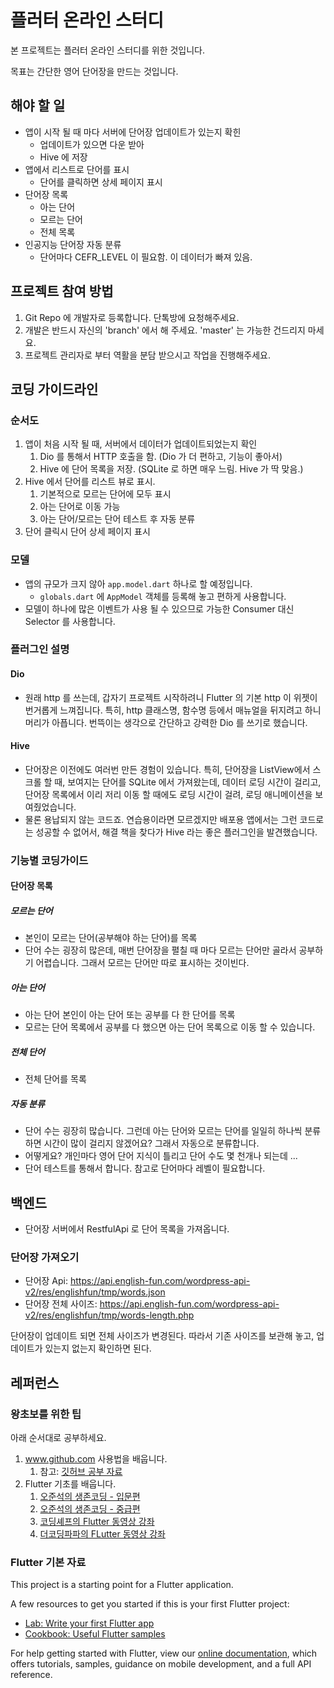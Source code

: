# 플러터 온라인 스터디

본 프로젝트는 플러터 온라인 스터디를 위한 것입니다.

목표는 간단한 영어 단어장을 만드는 것입니다.

## 해야 할 일

* 앱이 시작 될 때 마다 서버에 단어장 업데이트가 있는지 확힌
  * 업데이트가 있으면 다운 받아
  * Hive 에 저장
* 앱에서 리스트로 단어를 표시
  * 단어를 클릭하면 상세 페이지 표시
* 단어장 목록
  * 아는 단어
  * 모르는 단어
  * 전체 목록
* 인공지능 단어장 자동 분류
  * 단어마다 CEFR_LEVEL 이 필요함. 이 데이터가 빠져 있음.

## 프로젝트 참여 방법

1. Git Repo 에 개발자로 등록합니다. 단톡방에 요청해주세요.
2. 개발은 반드시 자신의 'branch' 에서 해 주세요. 'master' 는 가능한 건드리지 마세요.
3. 프로젝트 관리자로 부터 역활을 분담 받으시고 작업을 진행해주세요.

## 코딩 가이드라인

### 순서도

1. 앱이 처음 시작 될 때, 서버에서 데이터가 업데이트되었는지 확인
   1. Dio 를 통해서 HTTP 호출을 함. (Dio 가 더 편하고, 기능이 좋아서)
   2. Hive 에 단어 목록을 저장. (SQLite 로 하면 매우 느림. Hive 가 딱 맞음.)
2. Hive 에서 단어를 리스트 뷰로 표시.
   1. 기본적으로 모르는 단어에 모두 표시
   2. 아는 단어로 이동 가능
   3. 아는 단어/모르는 단어 테스트 후 자동 분류
3. 단어 클릭시 단어 상세 페이지 표시

### 모델

* 앱의 규모가 크지 않아 `app.model.dart` 하나로 할 예정입니다.
  * `globals.dart` 에 `AppModel` 객체를 등록해 놓고 편하게 사용합니다.
* 모델이 하나에 많은 이벤트가 사용 될 수 있으므로 가능한 Consumer 대신 Selector 를 사용합니다.

### 플러그인 설명

#### Dio

* 원래 http 를 쓰는데, 갑자기 프로젝트 시작하려니 Flutter 의 기본 http 이 위젯이 번거롭게 느껴집니다. 특히, http 클래스명, 함수명 등에서 매뉴얼을 뒤지려고 하니 머리가 아픕니다. 번뜩이는 생각으로 간단하고 강력한 Dio 를 쓰기로 했습니다.

#### Hive

* 단어장은 이전에도 여러번 만든 경험이 있습니다. 특히, 단어장을 ListView에서 스크롤 할 때, 보여지는 단어를 SQLite 에서 가져왔는데, 데이터 로딩 시간이 걸리고, 단어장 목록에서 이리 저리 이동 할 때에도 로딩 시간이 걸려, 로딩 애니메이션을 보여줬었습니다.
* 물론 용납되지 않는 코드죠. 연습용이라면 모르겠지만 배포용 앱에서는 그런 코드로는 성공할 수 없어서, 해결 책을 찾다가 Hive 라는 좋은 플러그인을 발견했습니다.

### 기능별 코딩가이드

#### 단어장 목록

##### 모르는 단어

* 본인이 모르는 단어(공부해야 하는 단어)를 목록
* 단어 수는 굉장히 많은데, 매번 단어장을 펼칠 때 마다 모르는 단어만 골라서 공부하기 어렵습니다. 그래서 모르는 단어만 따로 표시하는 것이빈다.

##### 아는 단어

* 아는 단어 본인이 아는 단어 또는 공부를 다 한 단어를 목록
* 모르는 단어 목록에서 공부를 다 했으면 아는 단어 목록으로 이동 할 수 있습니다.


##### 전체 단어

* 전체 단어를 목록


##### 자동 분류

* 단어 수는 굉장히 많습니다. 그런데 아는 단어와 모르는 단어를 일일히 하나씩 분류하면 시간이 많이 걸리지 않겠어요? 그래서 자동으로 분류합니다.
* 어떻게요? 개인마다 영어 단어 지식이 틀리고 단어 수도 몇 천개나 되는데 ...
* 단어 테스트를 통해서 합니다. 참고로 단어마다 레벨이 필요합니다.



## 백엔드

* 단어장 서버에서 RestfulApi 로 단어 목록을 가져옵니다.

### 단어장 가져오기

* 단어장 Api: https://api.english-fun.com/wordpress-api-v2/res/englishfun/tmp/words.json
* 단어장 전체 사이즈: https://api.english-fun.com/wordpress-api-v2/res/englishfun/tmp/words-length.php

단어장이 업데이트 되면 전체 사이즈가 변경된다. 따라서 기존 사이즈를 보관해 놓고, 업데이트가 있는지 없는지 확인하면 된다.


## 레퍼런스

### 왕초보를 위한 팁

아래 순서대로 공부하세요.

1. www.github.com 사용법을 배웁니다.
   1. 참고: [깃허브 공부 자료](https://sunnykwak.tistory.com/97?fbclid=IwAR09R6DMdhXdjVfNWv8bdCWYTmnYOaMCIZTtlOD34aTfw2yuUxQM-TQERWc)
2. Flutter 기초를 배웁니다.
   1. [오준석의 생존코딩 - 입문편](https://www.youtube.com/watch?v=lRbZsBvG9Ig&list=PLxTmPHxRH3VUueVvEnrP8qxHAP5x9XAPv)
   2. [오준석의 생존코딩 - 중급편](https://www.youtube.com/watch?v=ei8TX-uqP6E&list=PLxTmPHxRH3VWLY-eyQuV1C_IbIQlCXEhe)
   3. [코딩셰프의 Flutter 동영상 강좌](https://www.youtube.com/channel/UC_2ge45JCuJH1z6VYt4iCgQ)
   4. [더코딩파파의 FLutter 동영상 강좌](https://www.youtube.com/channel/UCUH2DSbsNUz2sW3kBNn4ibw)

### Flutter 기본 자료

This project is a starting point for a Flutter application.

A few resources to get you started if this is your first Flutter project:

- [Lab: Write your first Flutter app](https://flutter.dev/docs/get-started/codelab)
- [Cookbook: Useful Flutter samples](https://flutter.dev/docs/cookbook)

For help getting started with Flutter, view our
[online documentation](https://flutter.dev/docs), which offers tutorials,
samples, guidance on mobile development, and a full API reference.

